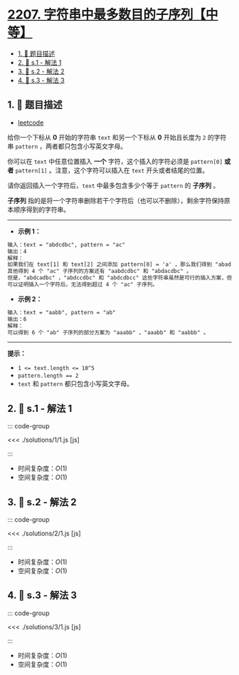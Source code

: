 # [2207. 字符串中最多数目的子序列【中等】](https://github.com/tnotesjs/TNotes.leetcode/tree/main/notes/2207.%20%E5%AD%97%E7%AC%A6%E4%B8%B2%E4%B8%AD%E6%9C%80%E5%A4%9A%E6%95%B0%E7%9B%AE%E7%9A%84%E5%AD%90%E5%BA%8F%E5%88%97%E3%80%90%E4%B8%AD%E7%AD%89%E3%80%91)

<!-- region:toc -->

- [1. 📝 题目描述](#1--题目描述)
- [2. 🎯 s.1 - 解法 1](#2--s1---解法-1)
- [3. 🎯 s.2 - 解法 2](#3--s2---解法-2)
- [4. 🎯 s.3 - 解法 3](#4--s3---解法-3)

<!-- endregion:toc -->

## 1. 📝 题目描述

- [leetcode](https://leetcode.cn/problems/maximize-number-of-subsequences-in-a-string/)

给你一个下标从 **0** 开始的字符串 `text` 和另一个下标从 **0** 开始且长度为 `2` 的字符串 `pattern` ，两者都只包含小写英文字母。

你可以在 `text` 中任意位置插入 **一个** 字符，这个插入的字符必须是 `pattern[0]` **或者** `pattern[1]` 。注意，这个字符可以插入在 `text` 开头或者结尾的位置。

请你返回插入一个字符后，`text` 中最多包含多少个等于 `pattern` 的 **子序列** 。

**子序列** 指的是将一个字符串删除若干个字符后（也可以不删除），剩余字符保持原本顺序得到的字符串。

---

- **示例 1：**

```txt
输入：text = "abdcdbc", pattern = "ac"
输出：4
解释：
如果我们在 text[1] 和 text[2] 之间添加 pattern[0] = 'a' ，那么我们得到 "abadcdbc" 。那么 "ac" 作为子序列出现 4 次。
其他得到 4 个 "ac" 子序列的方案还有 "aabdcdbc" 和 "abdacdbc" 。
但是，"abdcadbc" ，"abdccdbc" 和 "abdcdbcc" 这些字符串虽然是可行的插入方案，但是只出现了 3 次 "ac" 子序列，所以不是最优解。
可以证明插入一个字符后，无法得到超过 4 个 "ac" 子序列。
```

- **示例 2：**

```txt
输入：text = "aabb", pattern = "ab"
输出：6
解释：
可以得到 6 个 "ab" 子序列的部分方案为 "aaabb" ，"aaabb" 和 "aabbb" 。
```

---

**提示：**

- `1 <= text.length <= 10^5`
- `pattern.length == 2`
- `text` 和 `pattern` 都只包含小写英文字母。

## 2. 🎯 s.1 - 解法 1

::: code-group

<<< ./solutions/1/1.js [js]

:::

- 时间复杂度：$O(1)$
- 空间复杂度：$O(1)$

## 3. 🎯 s.2 - 解法 2

::: code-group

<<< ./solutions/2/1.js [js]

:::

- 时间复杂度：$O(1)$
- 空间复杂度：$O(1)$

## 4. 🎯 s.3 - 解法 3

::: code-group

<<< ./solutions/3/1.js [js]

:::

- 时间复杂度：$O(1)$
- 空间复杂度：$O(1)$
